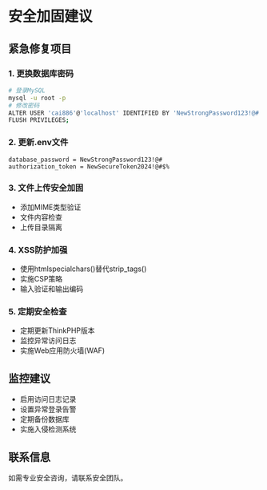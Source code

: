 # 安全加固建议

## 紧急修复项目

### 1. 更换数据库密码
```bash
# 登录MySQL
mysql -u root -p
# 修改密码
ALTER USER 'cai886'@'localhost' IDENTIFIED BY 'NewStrongPassword123!@#';
FLUSH PRIVILEGES;
```

### 2. 更新.env文件
```env
database_password = NewStrongPassword123!@#
authorization_token = NewSecureToken2024!@#$%
```

### 3. 文件上传安全加固
- 添加MIME类型验证
- 文件内容检查
- 上传目录隔离

### 4. XSS防护加强
- 使用htmlspecialchars()替代strip_tags()
- 实施CSP策略
- 输入验证和输出编码

### 5. 定期安全检查
- 定期更新ThinkPHP版本
- 监控异常访问日志
- 实施Web应用防火墙(WAF)

## 监控建议
- 启用访问日志记录
- 设置异常登录告警
- 定期备份数据库
- 实施入侵检测系统

## 联系信息
如需专业安全咨询，请联系安全团队。
